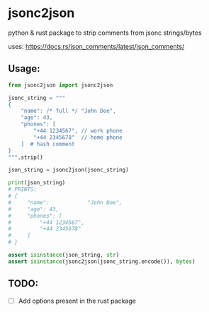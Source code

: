 # jsonc2json

python & rust package to strip comments from jsonc strings/bytes

uses: https://docs.rs/json_comments/latest/json_comments/

## Usage:

```python
from jsonc2json import jsonc2json

jsonc_string = """
{
    "name": /* full */ "John Doe",
    "age": 43,
    "phones": [
        "+44 1234567", // work phone
        "+44 2345678"  // home phone
    ]  # hash comment
}
""".strip()

json_string = jsonc2json(jsonc_string)

print(json_string)
# PRINTS:
# {
#     "name":            "John Doe",
#     "age": 43,
#     "phones": [
#         "+44 1234567",
#         "+44 2345678"
#     ]
# }

assert isinstance(json_string, str)
assert isinstance(jsonc2json(jsonc_string.encode()), bytes)
```

## TODO:

- [ ] Add options present in the rust package
